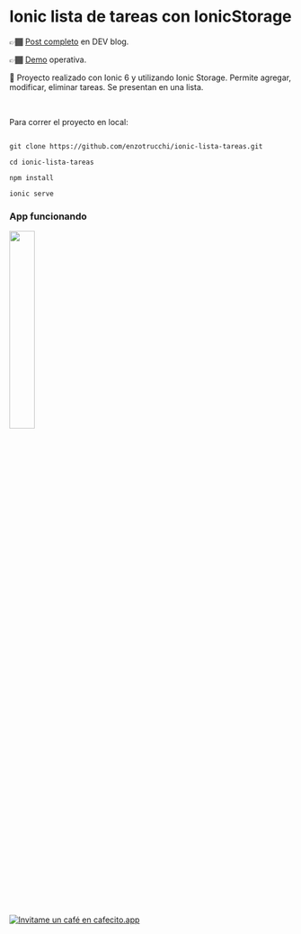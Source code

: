 #  Ionic lista de tareas con IonicStorage

👉🏾 [Post completo](https://dev.to/enzotrucchi/todo-list-o-lista-de-tareas-en-ionic-2idn) en DEV blog.

👉🏾 [Demo](https://ionic-todo-list-7e44b.web.app/) operativa.

🎯 Proyecto realizado con Ionic 6 y utilizando Ionic Storage. Permite agregar, modificar, eliminar tareas.
Se presentan en una lista.

&nbsp;

Para correr el proyecto en local:

```console

git clone https://github.com/enzotrucchi/ionic-lista-tareas.git

cd ionic-lista-tareas

npm install

ionic serve

```



###  App funcionando

<img style="width:30%" src="https://media.giphy.com/media/l6x3rJ3HRNtBSKUOV3/giphy.gif">




&nbsp;


[![Invitame un café en cafecito.app](https://cdn.cafecito.app/imgs/buttons/button_6.svg)](https://cafecito.app/enzotrucchi)
